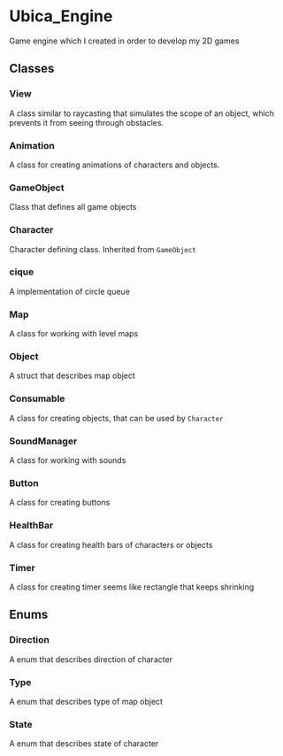 # Ubica_Engine

Game engine which I created in order to develop my 2D games

## Classes
### View
A class similar to raycasting that simulates the scope of an object, which prevents it from seeing through obstacles.
### Animation
A class for creating animations of characters and objects.
### GameObject
Class that defines all game objects
### Character
Character defining class. Inherited from `GameObject`
### cique
A implementation of circle queue
### Map
A class for working with level maps
### Object
A struct that describes map object
### Consumable
A class for creating objects, that can be used by `Character`
### SoundManager
A class for working with sounds
### Button 
A class for creating buttons
### HealthBar
A class for creating health bars of characters or objects
### Timer
A class for creating timer seems like rectangle that keeps shrinking


## Enums
### Direction
A enum that describes direction of character
### Type
A enum that describes type of map object
### State
A enum that describes state of character
